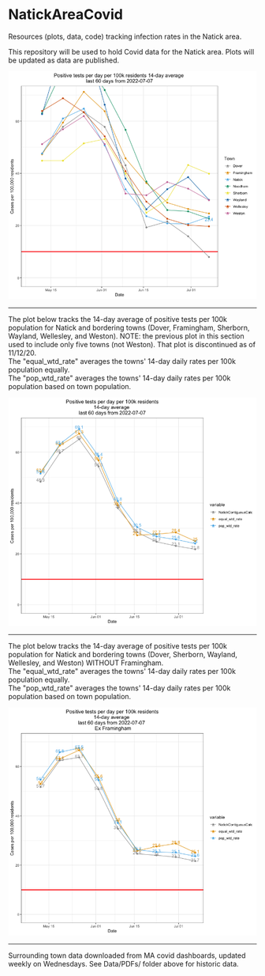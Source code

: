 # NatickAreaCovid
Resources (plots, data, code) tracking infection rates in the Natick area.

This repository will be used to hold Covid data for the Natick area. Plots will be updated as data are published. <br>

![most recent plot of cases per 100k](Plots/NatickAreaCovidRates070722.png)

<hr>
The plot below tracks the 14-day average of positive tests per 100k population for Natick and bordering towns (Dover, Framingham, Sherborn, Wayland, Wellesley, and Weston). NOTE: the previous plot in this section used to include only five towns (not Weston).  That plot is discontinued as of 11/12/20.<br>
The "equal_wtd_rate" averages the towns' 14-day daily rates per 100k population equally. <br>
The "pop_wtd_rate" averages the towns' 14-day daily rates per 100k population based on town population. <br>

![plot of 14-day weighted averages of new cases per 100k](Plots/NatickAreaCovidRatesWeighted070722.png)

<hr>
The plot below tracks the 14-day average of positive tests per 100k population for Natick and bordering towns (Dover, Sherborn, Wayland, Wellesley, and Weston) WITHOUT Framingham. <br>
The "equal_wtd_rate" averages the towns' 14-day daily rates per 100k population equally. <br>
The "pop_wtd_rate" averages the towns' 14-day daily rates per 100k population based on town population. <br>

![plot of 14-day weighted averages of new cases per 100k](Plots/NatickAreaCovidRatesWeightedExFramingham070722.png)

<hr>
Surrounding town data downloaded from MA covid dashboards, updated weekly on Wednesdays. See Data/PDFs/ folder above for historic data.
